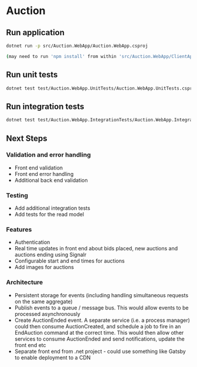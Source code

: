 # Auction

## Run application
```bash
dotnet run -p src/Auction.WebApp/Auction.WebApp.csproj

(may need to run 'npm install' from within 'src/Auction.WebApp/ClientApp' first)
```

## Run unit tests
```bash
dotnet test test/Auction.WebApp.UnitTests/Auction.WebApp.UnitTests.csproj 
```

## Run integration tests
```bash
dotnet test test/Auction.WebApp.IntegrationTests/Auction.WebApp.IntegrationTests.csproj 
```

## Next Steps

### Validation and error handling
* Front end validation
* Front end error handling
* Additional back end validation

### Testing
* Add additional integration tests
* Add tests for the read model

### Features
* Authentication
* Real time updates in front end about bids placed, new auctions and auctions ending using Signalr
* Configurable start and end times for auctions
* Add images for auctions

### Architecture
* Persistent storage for events (including handling simultaneous requests on the same aggregate)
* Publish events to a queue / message bus. This would allow events to be processed asynchronously
* Create AuctionEnded event. A separate service (i.e. a process manager) could then consume AuctionCreated, and schedule a job to fire in an EndAuction command at the correct time. This would then allow other services to consume AuctionEnded and send notifications, update the front end etc
* Separate front end from .net project - could use something like Gatsby to enable deployment to a CDN